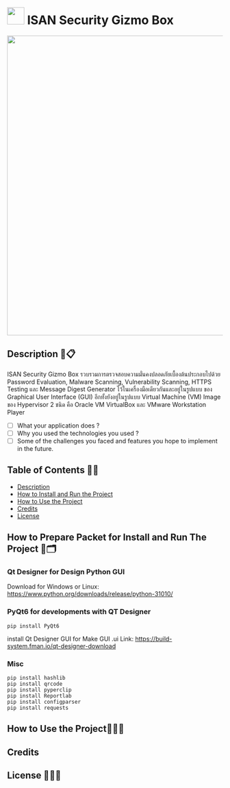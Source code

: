 # <img src="https://user-images.githubusercontent.com/55986701/249410092-db9276da-6a8d-4a29-ab05-fc24e58b9941.gif" width="40"/> ISAN Security Gizmo Box 
<div id="header" align="center">
  <img src="https://user-images.githubusercontent.com/55986701/275765601-6d3bbaca-9154-405f-9474-bf5aacc9c8ce.png" width="700"/>
</div>

## Description 👀📋
ISAN Security Gizmo Box รวบรวมการตรวจสอบความมั่นคงปลอดภัยเบื้องต้นประกอบไปด้วย Password Evaluation, Malware Scanning, Vulnerability Scanning, HTTPS Testing และ Message Digest Generator ไว้ในเครื่องมือเดียวกันและอยู่ในรูปแบบ ของ Graphical User Interface (GUI) อีกทั้งยังอยู่ในรูปแบบ Virtual Machine (VM) Image ของ Hypervisor 2 ชนิด คือ Oracle VM VirtualBox และ VMware Workstation Player   <br>

- [ ] What your application does ? <br>
- [ ] Why you used the technologies you used ? <br>
- [ ] Some of the challenges you faced and features you hope to implement in the future. <br>

## Table of Contents 📃🔗
* [Description](#description)<br>
* [How to Install and Run the Project](#howtoInstallandRuntheProject)<br>
* [How to Use the Project](#howtoUsetheProject)<br>
* [Credits](#credits)<br>
* [License](#license)<br>
<!-- ...snip... -->    
<a name="description"/>
<a name="howtoInstallandRuntheProject"/>
<a name="howtoUsetheProject"/>
<a name="credits"/>
<a name="license"/>

## How to Prepare Packet for Install and Run The Project 📁🗂️
### Qt Designer for Design Python GUI
Download for Windows or Linux: https://www.python.org/downloads/release/python-31010/ 
<br>
### PyQt6 for developments with QT Designer
```
pip install PyQt6
```
install Qt Designer GUI for Make GUI .ui
Link: https://build-system.fman.io/qt-designer-download

###  Misc 
```
pip install hashlib
pip install qrcode
pip install pyperclip
pip install Reportlab
pip install configparser
pip install requests
```


## How to Use the Project🔌🤏🏼
## Credits
## License 📝🧑‍⚖️
